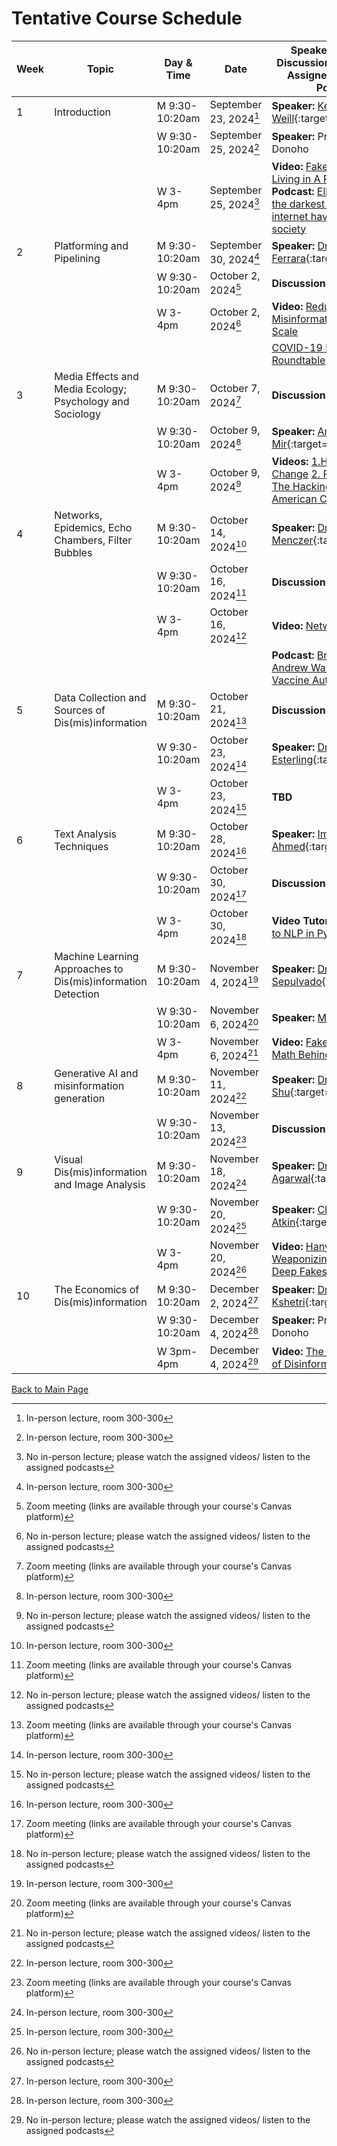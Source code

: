 
# Tentative Course Schedule

| Week | Topic                                                       | Day & Time             | Date                    | Speakers, Lectures, Discussion Sessions, and Assigned Videos and Podcasts                                                                                                                                                                                                                                                                                                                                                                            | Assignments Due     |
|------|--------------------------------------------------------------|------------------------|-------------------------|----------------------------------------------------------------------------------------------------------------------------------------------------------------------------------------------------------------------------------------------------------------------------------------------------------------------------------------------------------------------------------------------------------------------------------------------------|---------------------|
| 1    | Introduction                                                 | M 9:30-10:20am        | September 23, 2024[^1]| **Speaker:** [Kelly Weill](kelly-weill.md){:target="_blank"}                                                                                                                                                                                                                                                                                                                                                                                    |                     |
|      |                                                              | W 9:30-10:20am        | September 25, 2024[^1]| **Speaker:** Prof. David Donoho                                                                                                                                                                                                                                                                                                                                                                            |                     |
|      |                                                              | W 3-4pm               | September 25, 2024[^2]| **Video:** [Fake News vs Facts: Living in A Post-Truth World](https://www.youtube.com/watch?v=FtoIOmppFFE&t=73s)    **Podcast:** [Elle Reeve: How the darkest corners of the internet have poisoned society](https://www.youtube.com/watch?v=CMlBtyJTMfQ)                                                                                                                                                                                                                                                                               |                     |
| 2    | Platforming and Pipelining                                   | M 9:30-10:20am        | September 30, 2024[^1] | **Speaker:** [Dr. Emilio Ferrara](emilio-ferrara.md){:target="_blank"}                                                                                                                                                                                                                                                                                                                                                                             |                     |
|      |                                                              | W 9:30-10:20am        | October 2, 2024[^3]| **Discussion Session**                                                                                                                                                                                                                                                                                                                                                                                     |                     |
|      |                                                              | W 3-4pm               | October 2, 2024[^2]        | **Video:** [Reducing Misinformation Sharing at Scale](https://www.youtube.com/watch?v=cjEQikrwbBg) |                                                                                                                                                                                                                                                |                     |
|      |                                                              |                        |                         | [COVID-19 Misinformation Roundtable](https://www.youtube.com/watch?v=5CZUFJZCNJk)                                                                                                                                                                                                                                                                                                                          |                     |
| 3    | Media Effects and Media Ecology; Psychology and Sociology    | M 9:30-10:20am        | October 7, 2024[^3]         | **Discussion Session**                                                                                                                                                                                                                                                                                                                                                                                     |                     |
|      |                                                              | W 9:30-10:20am        | October 9, 2024[^1] | **Speaker:** [Andrey Mir](andrey-mir.md){:target="_blank"}                                                                                                                                                                                                                                                                                                                                                                                    |                     |
|      |                                                              | W 3-4pm               | October 9, 2024[^2] | **Videos:** [1.How Minds Change](https://www.youtube.com/watch?v=Zz9dxJtqnsk)  [2. Robert Lustig: The Hacking of the American Child](https://www.youtube.com/watch?v=Y1zh9Wya6M4)                                                                                                                                                                                                                               |Assign. 1|
| 4    | Networks, Epidemics, Echo Chambers, Filter Bubbles           | M 9:30-10:20am        | October 14, 2024[^1] | **Speaker:** [Dr. Filippo Menczer](filippo-menczer.md){:target="_blank"}                                                                                                                                                                                                                                                                                                                                                                             |                     |
|      |                                                              | W 9:30-10:20am        | October 16, 2024[^3]        | **Discussion Session**                                                                                                                                                                                                                                                                                                                                                                                     |                     |
|      |                                                              | W 3-4pm               | October 16, 2024[^2]        | **Video:** [Network Propaganda](https://www.youtube.com/watch?v=v7iWP-4rYg4&t=758s)                                                                                                                                                                                                                                                                                                                        |Assign. 2|
|      |                                                              |                        |                         | **Podcast:** [Brian Deer: Andrew Wakefield and Vaccine Autism Fraud](https://www.youtube.com/watch?v=icJtTHgR_Ds)                                                                                                                                                                                                                                                                                            |                     |
| 5    | Data Collection and Sources of Dis(mis)information           | M 9:30-10:20am        | October 21, 2024[^3]        | **Discussion Session**                                                                                                                                                                                                                                                                                                                                                                                     |                     |
|      |                                                              | W 9:30-10:20am        | October 23, 2024[^1]        | **Speaker:** [Dr. Kevin Esterling](kevin-esterling.md){:target="_blank"}                                                                                                                                                                                                                                                                                                                                                                          |                     |
|      |                                                              | W 3-4pm               | October 23, 2024[^2]        | **TBD**                                                                                                                                                                                                                                                                                                                                                                                                    |                     |
| 6    | Text Analysis Techniques                                     | M 9:30-10:20am        | October 28, 2024[^1]        | **Speaker:** [Imran Ahmed](imran-ahmed.md){:target="_blank"}                                                                                                                                                                                                                                                                                                                                                                                     |                     |
|      |                                                              | W 9:30-10:20am        | October 30, 2024[^3]        | **Discussion Session**                                                                                                                                                                                                                                                                                                                                                                                     |Assign. 3|
|      |                                                              | W 3-4pm               | October 30, 2024[^2]        | **Video Tutorial:** [Introduction to NLP in Python](https://www.youtube.com/watch?v=xvqsFTUsOmc)                                                                                                                                                                                                                                                                    |                     |
| 7    | Machine Learning Approaches to Dis(mis)information Detection | M 9:30-10:20am        | November 4, 2024[^1]        | **Speaker:** [Dr. Brandon Sepulvado](brandon-sepulvado.md){:target="_blank"}                                                                                                                                                                                                                                                                                                                                                                              |                     |
|      |                                                              | W 9:30-10:20am        | November 6, 2024[^3]        | **Speaker:** [Maty Bohacek](brandon-sepulvado.md)                                                                                                                                                                                                                                                                                                                                                                               |                     |
|      |                                                              | W 3-4pm               | November 6, 2024[^2]        | **Video:** [Fake News: The Math Behind the Myths](https://www.youtube.com/watch?v=XgUZgDQa2SU)                                                                                                                                                                                                                                                                                                              |                     |
| 8    | Generative AI and misinformation generation                  | M 9:30-10:20am        | November 11, 2024[^1]       | **Speaker:** [Dr. Kai Shu](kai-shu.md){:target="_blank"}                                                                                                                                                                                                                                                                                                                                                                                     |                     |
|      |                                                              | W 9:30-10:20am        | November 13, 2024[^3]       | **Discussion Session**                                                                                                                                                                                                                                                                                                                                                                                     |Assign. 4|
| 9    | Visual Dis(mis)information and Image Analysis                | M 9:30-10:20am        | November 18, 2024[^1]       | **Speaker:** [Dr. Shruti Agarwal](shruti-agarwal.md){:target="_blank"}                                                                                                                                                                                                                                                                                                                                                                             |                     |
|      |                                                              | W 9:30-10:20am        | November 20, 2024[^1]       | **Speaker:** [Claire Atkin](claire-atkin.md){:target="_blank"}                                                                                                                                                                                                                                                                                                                                                                                 |                     |
|      |                                                              | W 3-4pm               | November 20, 2024[^2]       | **Video:** [Hany Farid: Creating, Weaponizing, and Detecting Deep Fakes](https://www.youtube.com/watch?v=lcecvICwFf8)                                                                                                                                                                                                                                                                                        |Assign. 5|
| 10   | The Economics of Dis(mis)information                         | M 9:30-10:20am        | December 2, 2024[^1]        | **Speaker:** [Dr. Nir Kshetri](nir-kshetri.md){:target="_blank"}                                                                                                                                                                                                                                                                                                                                                                              |                     |
|      |                                                              | W 9:30-10:20am        | December 4, 2024[^1]        | **Speaker:** Prof. David Donoho                                                                                                                                                                                                                                                                                                                                                                            |                     |
|      |                                                              | W 3pm-4pm               | December 4, 2024[^2]        | **Video:** [The Microeconomics of Disinformation](https://www.youtube.com/watch?v=JJZObKWG8ok)                                                                                                                                                                                                                                                                                                             |Assign. 6|




[^1]: In-person lecture, room 300-300 
[^2]: No in-person lecture; please watch the assigned videos/ listen to the assigned podcasts 
[^3]: Zoom meeting (links are available through your course's Canvas platform)


[Back to Main Page](README.md)
